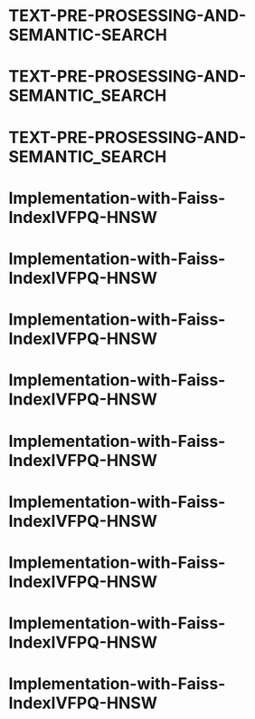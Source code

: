 # TEXT-PRE-PROSESSING-AND-SEMANTIC-SEARCH
# TEXT-PRE-PROSESSING-AND-SEMANTIC_SEARCH
# TEXT-PRE-PROSESSING-AND-SEMANTIC_SEARCH
# Implementation-with-Faiss-IndexIVFPQ-HNSW
# Implementation-with-Faiss-IndexIVFPQ-HNSW
# Implementation-with-Faiss-IndexIVFPQ-HNSW
# Implementation-with-Faiss-IndexIVFPQ-HNSW
# Implementation-with-Faiss-IndexIVFPQ-HNSW
# Implementation-with-Faiss-IndexIVFPQ-HNSW
# Implementation-with-Faiss-IndexIVFPQ-HNSW
# Implementation-with-Faiss-IndexIVFPQ-HNSW
# Implementation-with-Faiss-IndexIVFPQ-HNSW
